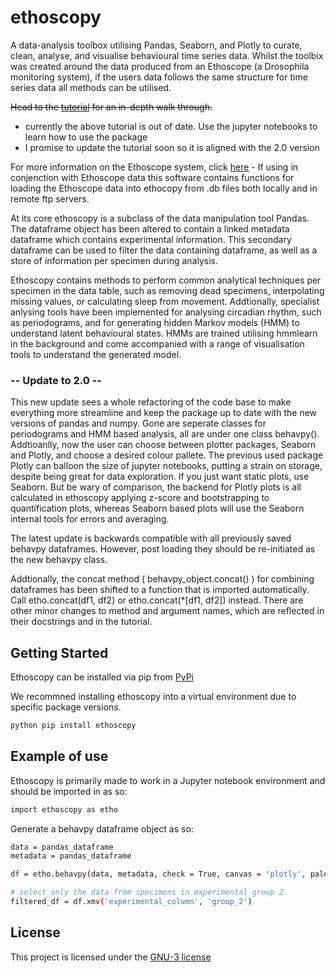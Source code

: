 # ethoscopy 

A data-analysis toolbox utilising Pandas, Seaborn, and Plotly to curate, clean, analyse, and visualise behavioural time series data. Whilst the toolbix was created around the data produced from an Ethoscope (a Drosophila monitoring system), if the users data follows the same structure for time series data all methods can be utilised.

<del> Head to the [tutorial](https://bookstack.lab.gilest.ro/books/ethoscopy) for an in-depth walk through. </del>
- currently the above tutorial is out of date. Use the jupyter notebooks to learn how to use the package
- I promise to update the tutorial soon so it is aligned with the 2.0 version

For more information on the Ethoscope system, click [here](https://www.notion.so/The-ethoscope-60952be38787404095aa99be37c42a27)
    - If using in conjenction with Ethoscope data this software contains functions for loading the Ethoscope data into ethocopy from .db files both locally and in remote ftp servers.

At its core ethoscopy is a subclass of the data manipulation tool Pandas. The dataframe object has been altered to contain a linked metadata dataframe which contains experimental information. This secondary dataframe can be used to filter the data containing dataframe, as well as a store of information per specimen during analysis.

Ethoscopy contains methods to perform common analytical techniques per specimen in the data table, such as removing dead specimens, interpolating missing values, or calculating sleep from movement. Addtionally, specialist anlysing tools have been implemented for analysing circadian rhythm, such as periodograms, and for generating hidden Markov models (HMM) to understand latent behavioural states. HMMs are trained utilising hmmlearn in the background and come accompanied with a range of visualisation tools to understand the generated model.

### -- Update to 2.0 --

This new update sees a whole refactoring of the code base to make everything more streamline and keep the package up to date with the new versions of pandas and numpy. Gone are seperate classes for periodograms and HMM based analysis, all are under one class behavpy(). Addtioanlly, now the user can choose between plotter packages, Seaborn and Plotly, and choose a desired colour pallete. The previous used package Plotly can balloon the size of jupyter notebooks, putting a strain on storage, despite being great for data exploration. If you just want static plots, use Seaborn. But be wary of comparison, the backend for Plotly plots is all calculated in ethoscopy applying z-score and bootstrapping to quantification plots, whereas Seaborn based plots will use the Seaborn internal tools for errors and averaging.

The latest update is backwards compatible with all previously saved behavpy dataframes. However, post loading they should be re-initiated as the new behavpy class. 

Addtionally, the concat method ( behavpy_object.concat() ) for combining dataframes has been shifted to a function that is imported automatically. Call etho.concat(df1, df2) or etho.concat(*[df1, df2]) instead. There are other minor changes to method and argument names, which are reflected in their docstrings and in the tutorial. 

## Getting Started

Ethoscopy can be installed via pip from [PyPi](https://pypi.org/project/ethoscopy/)

We recommned installing ethoscopy into a virtual environment due to specific package versions.

```bash
python pip install ethoscopy
```

## Example of use

Ethoscopy is primarily made to work in a Jupyter notebook environment and should be imported in as so:

```bash
import ethoscopy as etho
```

Generate a behavpy dataframe object as so:

```bash
data = pandas_dataframe
metadata = pandas_dataframe

df = etho.behavpy(data, metadata, check = True, canvas = 'plotly', palette = 'Set2')

# select only the data from specimens in experimental group 2
filtered_df = df.xmv('experimental_column', 'group_2')
```

## License

This project is licensed under the [GNU-3 license](LICENSE)